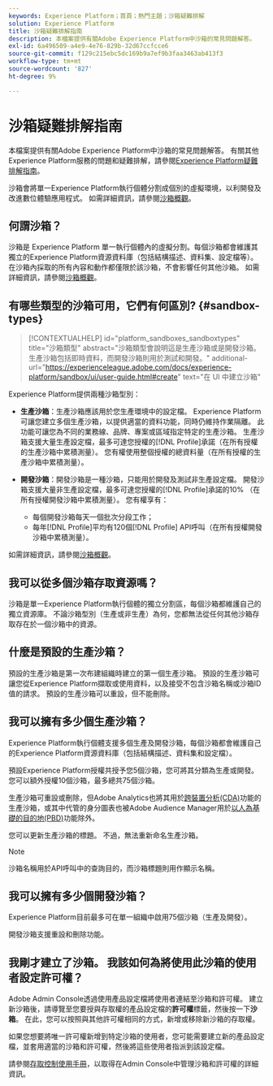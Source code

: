 ```yaml
---
keywords: Experience Platform；首頁；熱門主題；沙箱疑難排解
solution: Experience Platform
title: 沙箱疑難排解指南
description: 本檔案提供有關Adobe Experience Platform中沙箱的常見問題解答。
exl-id: 6a496509-a4e9-4e76-829b-32d67ccfcce6
source-git-commit: f129c215ebc5dc169b9a7ef9b3faa3463ab413f3
workflow-type: tm+mt
source-wordcount: '827'
ht-degree: 9%

---
```


# 沙箱疑難排解指南

本檔案提供有關Adobe Experience Platform中沙箱的常見問題解答。 有關其他Experience Platform服務的問題和疑難排解，請參閱[Experience Platform疑難排解指南](../landing/troubleshooting.md)。

沙箱會將單一Experience Platform執行個體分割成個別的虛擬環境，以利開發及改進數位體驗應用程式。 如需詳細資訊，請參閱[沙箱概觀](home.md)。

## 何謂沙箱？

沙箱是 Experience Platform 單一執行個體內的虛擬分割。每個沙箱都會維護其獨立的Experience Platform資源資料庫（包括結構描述、資料集、設定檔等）。 在沙箱內採取的所有內容和動作都僅限於該沙箱，不會影響任何其他沙箱。 如需詳細資訊，請參閱[沙箱概觀](home.md)。

## 有哪些類型的沙箱可用，它們有何區別? {#sandbox-types}

>[!CONTEXTUALHELP]
>id="platform_sandboxes_sandboxtypes"
>title="沙箱類型"
>abstract="沙箱類型會說明這是生產沙箱或是開發沙箱。生產沙箱包括即時資料，而開發沙箱則用於測試和開發。"
>additional-url="https://experienceleague.adobe.com/docs/experience-platform/sandbox/ui/user-guide.html#create" text="在 UI 中建立沙箱"

Experience Platform提供兩種沙箱型別：

* **生產沙箱**：生產沙箱應該用於您生產環境中的設定檔。 Experience Platform可讓您建立多個生產沙箱，以提供適當的資料功能，同時仍維持作業隔離。 此功能可讓您為不同的業務線、品牌、專案或區域指定特定的生產沙箱。 生產沙箱支援大量生產設定檔，最多可達您授權的[!DNL Profile]承諾（在所有授權的生產沙箱中累積測量）。 您有權使用整個授權的總資料量（在所有授權的生產沙箱中累積測量）。

* **開發沙箱**：開發沙箱是一種沙箱，只能用於開發及測試非生產設定檔。 開發沙箱支援大量非生產設定檔，最多可達您授權的[!DNL Profile]承諾的10% （在所有授權開發沙箱中累積測量）。 您有權享有：
   * 每個開發沙箱每天一個批次分段工作；
   * 每年[!DNL Profile]平均有120個[!DNL Profile] API呼叫（在所有授權開發沙箱中累積測量）。

如需詳細資訊，請參閱[沙箱概觀](./home.md)。

## 我可以從多個沙箱存取資源嗎？

沙箱是單一Experience Platform執行個體的獨立分割區，每個沙箱都維護自己的獨立資源庫。 不論沙箱型別（生產或非生產）為何，您都無法從任何其他沙箱存取存在於一個沙箱中的資源。

## 什麼是預設的生產沙箱？

預設的生產沙箱是第一次布建組織時建立的第一個生產沙箱。 預設的生產沙箱可讓您從Experience Platform擷取或使用資料，以及接受不包含沙箱名稱或沙箱ID值的請求。 預設的生產沙箱可以重設，但不能刪除。

## 我可以擁有多少個生產沙箱？

Experience Platform執行個體支援多個生產及開發沙箱，每個沙箱都會維護自己的Experience Platform資源資料庫（包括結構描述、資料集和設定檔）。

預設Experience Platform授權共授予您5個沙箱，您可將其分類為生產或開發。 您可以額外授權10個沙箱，最多總共75個沙箱。

生產沙箱可重設或刪除，但Adobe Analytics也將其用於[跨裝置分析(CDA)](https://experienceleague.adobe.com/docs/analytics/components/cda/overview.html)功能的生產沙箱，或其中代管的身分圖表也被Adobe Audience Manager用於[以人為基礎的目的地(PBD)](https://experienceleague.adobe.com/docs/audience-manager/user-guide/features/destinations/people-based/people-based-destinations-overview.html)功能除外。

您可以更新生產沙箱的標題。 不過，無法重新命名生產沙箱。

>[!NOTE]
>
>沙箱名稱用於API呼叫中的查詢目的，而沙箱標題則用作顯示名稱。

## 我可以擁有多少個開發沙箱？

Experience Platform目前最多可在單一組織中啟用75個沙箱（生產及開發）。

開發沙箱支援重設和刪除功能。

## 我剛才建立了沙箱。 我該如何為將使用此沙箱的使用者設定許可權？

Adobe Admin Console透過使用產品設定檔將使用者連結至沙箱和許可權。 建立新沙箱後，請導覽至您要授與存取權的產品設定檔的&#x200B;**許可權**&#x200B;標籤，然後按一下&#x200B;**沙箱**。 在此，您可以按照與其他許可權相同的方式，新增或移除新沙箱的存取權。

如果您想要將唯一許可權新增到特定沙箱的使用者，您可能需要建立新的產品設定檔，並套用適當的沙箱和許可權，然後將這些使用者指派到該設定檔。

請參閱[存取控制使用手冊](../access-control/ui/overview.md)，以取得在Admin Console中管理沙箱和許可權的詳細資訊。
